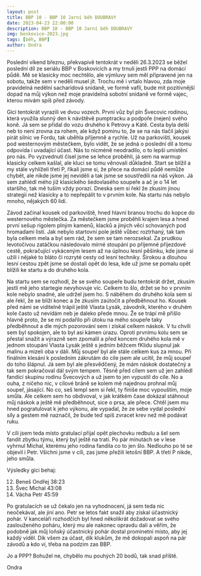 ```yaml
---
layout: post
title: BBP 10 - BBP 10 Jarní běh DOUBRAVY
date: 2023-04-23 22:00:00
description: BBP 10 - BBP 10 Jarní běh DOUBRAVY
img: boskovice-2023.jpg
tags: [běh, BBP]
author: Ondra
---
```

Poslední víkend březnu, překvapivě tentokrát v neděli 26.3.2023 se běžel poslední díl ze seriálu BBP v Boskovicích a my trnuli jestli PPP na domácí půdě. Mě se klasicky moc nechtělo, ale výmluvy sem měl připravené jen na sobotu, takže sem v neděli musel jít. Trochu mě i vrtalo hlavou, zda moje pravidelná nedělní sacharidová snídaně, ve formě vaflí, bude mít pozitivnější dopad na můj výkon než moje pravidelná sobotní snídaně ve formě vajec, kterou mívám spíš před závody.

Gici tentokrát vyrazili ve dvou vozech. První vůz byl pln Švecovic rodinou, která využila slunný den k návštěvě pumptracku a podpoře (nejen) svého koně. Já sem se přidal do vozu druhého k Petrovy a Kátě. Cesta byla delší neb to není zrovna za rohem, ale když pominu to, že se na nás tlačil jakýsi pirát silnic ve Fordu, tak uběhla příjemně a rychle. Už na parkovišti, kousek pod westernovým městečkem, bylo vidět, že se jedná o poslední díl a tomu odpovída i uvadající účast. Nás to nicméně neodradilo, o to lepší umístění pro nás. Po vyzvednutí čísel jsme se lehce proběhli, já sem na warmup klasicky celkem kašlal, ale kluci se tomu věnovali důkladně. Start se blížil a my stále vyhlíželi třetí P, říkali jsme si, že přece na domácí půdě nemůže chybět, ale nikde jsme jej neviděli a tak jsme se soustředili na náš výkon. Já sem zahlédl mého již klasického šedovlasého soupeře a ač je o 14 let staršího, tak mě tuším vždy porazí. Dneska sem si řekl že zkusím jinou strategii než klasicky a to nepřepálit to v prvním kole. Na startu nás nebylo mnoho, nějakých 60 lidí.

Závod začínal kousek od parkoviště, hned hlavní branou trochu do kopce do westernového městečka. Za městečkem jsme proběhli krajem lesa a hned první sešup rigolem plným kamenů, klacků a jiných věcí schovaných pod hromadami listí. Jak nebylo startovní pole ještě vůbec roztrhaný, tak tam byla celkem mela a byl sem rád, že sem se tam nerozsekal. Za prudkou levotočivou zatáčkou následovalo mírné stoupání po příjemné příjezdové cestě, pokračující vykáceným lesem až na úplnou lesní pěšinku, kde jsme si užili i nějaké to bláto či rozryté cesty od lesní techniky. Širokou a dlouhou lesní cestou zpět jsme se dostali opět do lesa, kde už jsme se pomalu opět blížili ke startu a do druhého kola.

Na startu sem se rozhodl, že se svého soupeře budu tentokrát držet, zkusím jestli mě jeho startegie nevyhovuje víc. Celkem to šlo, držet se ho v prvním kole nebylo snadné, ale udržel jsem ho. S náběhem do druhého kola sem si ale řekl, že se blíží konec a že zkusím zaútočit a předběhnout ho. Kousek před námi se viditelně trápil ještě Vlasta Lysák, závodník, kterého v druhém kole často už nevídám neb je daleko přede mnou. Že se trápí mě přišlo hlavně proto, že se mi podařilo při útoku na mého soupeře taky předběhnout a dle mých pozorování sem i získal celkem náskok. V tu chvíli sem byl spokojen, ale to byl asi kámen úrazu. Oproti prvnímu kolu sem se přestal snažit a výrazně sem zpomalil a před koncem druhého kola mě v jednom stoupání Vlasta Lysák ještě s jedním běžcem fKlidu slupnul jak malinu a mizeli oba v dáli. Můj soupeř byl ale stále celkem kus za mnou. Při finálním klesání k posledním zákrutám do cíle jsem ale ucítil, že můj soupeř do toho šlápnul. Já sem byl ale přesvědčený, že mám náskok dostatečný a tak sem pokračoval dál svým tempem. Těsně před cílem sem už jen zahlédl fandící skupinu rodinu Švecových a už jsem to jen vypustil do cíle. No a ouha, z ničeho nic, v cílové bráně se kolem mě najednou prohnal můj soupeř, jásající. No co, seš lempl sem si řekl, ty finiše moc vypouštím, moje smůla. Ale celkem sem ho obdivoval, v jak krátkém čase dokázal stáhnout můj náskok a ještě mě předběhnout, sice o prsa, ale přece. Chtěl jsem mu hned pogratulovat k jeho výkonu, ale vypadal, že ze sebe vydal poslední síly a gestem mě naznačil, že bude teď spíš zvracet krev než mě podávat ruku.

V cíli jsem teda místo gratulací přijal opět plechovku redbulu a šel sem fandit zbytku týmu, který byl ještě na trati. Po pár minutách se v lese vyhrnul Michal, kterému jeho rodina fandila co to jen šlo. Nedlouho po té se objevil i Petr. Všichni jsme v cíli, zas jsme přežili letošní BBP. A třetí P nikde, jeho smůla.

Výsledky gici behaj:

12. Beneš Ondřej	38:23
31. Švec Michal 	43:08
39. Vácha Petr		45:59

Po gratulacích se už čekalo jen na vyhodnocení, já sem teda nic neočekával, ale jiní ano. Petr se letos fakt snažil aby získal účastnický pohár. V kanceláři rozhodčích byl hned několikrát dožadovat se svého zaslouženého poháru, který mu ale nakonec opravdu dali a věřím, že podobně jak můj loňský účastnický pohár dostal prominetní místo, aby jej každý viděl. Dík všem za účast, dík klukům, že mě dokopali aspoň na pár závodů a kdo ví, třeba na podzim zas BBP.

Jo a PPP? Bohužel ne, chybělo mu pouhých 20 bodů, tak snad příště.

Ondra